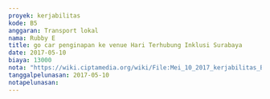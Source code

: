 ```yaml
---
proyek: kerjabilitas
kode: B5
anggaran: Transport lokal
nama: Rubby E
title: go car penginapan ke venue Hari Terhubung Inklusi Surabaya
date: 2017-05-10
biaya: 13000
nota: "https://wiki.ciptamedia.org/wiki/File:Mei_10_2017_kerjabilitas_B5_gocar_penginapan_venue_rubby.png"
tanggalpelunasan: 2017-05-10
notapelunasan:
---
```

